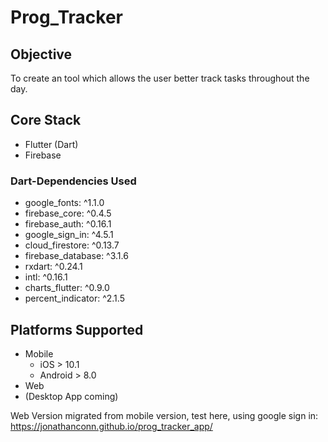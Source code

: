 # Prog_Tracker

## Objective
To create an tool which allows the user better track tasks throughout the day.

## Core Stack
  - Flutter (Dart)
  - Firebase

### Dart-Dependencies Used 
  - google_fonts: ^1.1.0
  - firebase_core: ^0.4.5
  - firebase_auth: ^0.16.1
  - google_sign_in: ^4.5.1
  - cloud_firestore: ^0.13.7
  - firebase_database: ^3.1.6
  - rxdart: ^0.24.1
  - intl: ^0.16.1
  - charts_flutter: ^0.9.0  
  - percent_indicator: ^2.1.5
  

## Platforms Supported
  - Mobile
    - iOS > 10.1
    - Android > 8.0
  - Web
  - (Desktop App coming)


Web Version migrated from mobile version, 
test here, using google sign in:
https://jonathanconn.github.io/prog_tracker_app/
